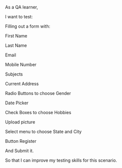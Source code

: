 As a QA learner,

I want to test:

Filling out a form with:

First Name

Last Name

Email

Mobile Number

Subjects

Current Address

Radio Buttons to choose Gender

Date Picker

Check Boxes to choose Hobbies 

Upload picture

Select menu to choose State and City

Button Register

And Submit it.

So that I can improve my testing skills for this scenario.